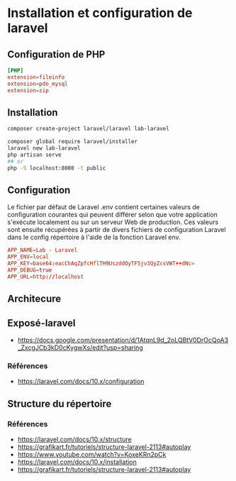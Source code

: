 # Installation et configuration de laravel

## Configuration de PHP 

````conf
[PHP]
extension=fileinfo
extension=pdo_mysql
extension=zip
````
## Installation

````bash
composer create-project laravel/laravel lab-laravel
````

````bash
composer global require laravel/installer
laravel new lab-laravel
php artisan serve
## or 
php -S localhost:8080 -t public
````
## Configuration


Le fichier par défaut de Laravel .env contient certaines valeurs de configuration courantes qui peuvent différer selon que votre application s'exécute localement ou sur un serveur Web de production. Ces valeurs sont ensuite récupérées à partir de divers fichiers de configuration Laravel dans le config répertoire à l'aide de la fonction Laravel env.

````conf
APP_NAME=Lab - Laravel
APP_ENV=local
APP_KEY=base64:eacChAqZpfcHflTH9UszddOyTF5jv3QyZcsVWT++dNc=
APP_DEBUG=true
APP_URL=http://localhost
````

## Architecure


## Exposé-laravel
- https://docs.google.com/presentation/d/1AtqnL9d_2oLQBtV0DrOcQoA3_ZxcgJCb3kD0cKygwXs/edit?usp=sharing



### Références 
- https://laravel.com/docs/10.x/configuration

## Structure du répertoire


### Références 
- https://laravel.com/docs/10.x/structure
- https://grafikart.fr/tutoriels/structure-laravel-2113#autoplay
- https://www.youtube.com/watch?v=KoxeKRn2pCk
- https://laravel.com/docs/10.x/installation
- https://grafikart.fr/tutoriels/structure-laravel-2113#autoplay

